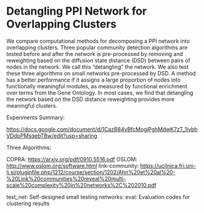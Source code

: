 # Detangling PPI Network for Overlapping Clusters

We compare computational methods for decomposing a PPI network into overlapping clusters. Three popular community detection algorithms are tested before and after the network is pre-processed by removing and reweighting based on the diffusion state distance (DSD) between pairs of nodes in the network. We call this “detangling” the network. We also test these three algorithms on small networks pre-processed by DSD. A method has a better performance if it assigns a large proportion of nodes into functionally meaningful modules, as measured by functional enrichment over terms from the Gene Ontology. In most cases, we find that detangling the network based on the DSD distance reweighting provides more meaningful clusters.

Experiments Summary:

https://docs.google.com/document/d/1CazB84vBfcMogjPghMdwK7zT_1iybhVDdoPMsqebTBw/edit?usp=sharing


Three Algorithms:

COPRA: https://arxiv.org/pdf/0910.5516.pdf
OSLOM: http://www.oslom.org/software.html
link-community: https://ucilnica.fri.uni-lj.si/pluginfile.php/1212/course/section/1202/Ahn%20et%20al%20-%20Link%20communities%20reveal%20multi-scale%20complexity%20in%20networks%2C%202010.pdf


test_net: Self-designed small testing networks: 
eval: Evaluation codes for clustering results
